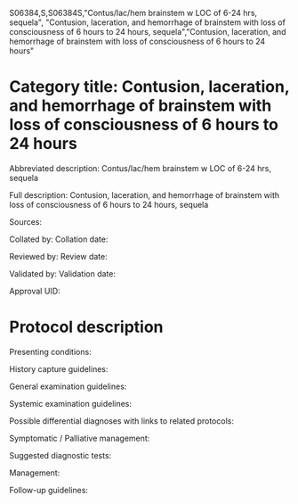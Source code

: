 S06384,S,S06384S,"Contus/lac/hem brainstem w LOC of 6-24 hrs, sequela", "Contusion, laceration, and hemorrhage of brainstem with loss of consciousness of 6 hours to 24 hours, sequela","Contusion, laceration, and hemorrhage of brainstem with loss of consciousness of 6 hours to 24 hours"
# Category title: Contusion, laceration, and hemorrhage of brainstem with loss of consciousness of 6 hours to 24 hours

Abbreviated description: Contus/lac/hem brainstem w LOC of 6-24 hrs, sequela

Full description: Contusion, laceration, and hemorrhage of brainstem with loss of consciousness of 6 hours to 24 hours, sequela

Sources:

Collated by:
Collation date:

Reviewed by:
Review date:

Validated by:
Validation date:

Approval UID:

# Protocol description

Presenting conditions:

History capture guidelines:

General examination guidelines:

Systemic examination guidelines:

Possible differential diagnoses with links to related protocols:

Symptomatic / Palliative management:

Suggested diagnostic tests:

Management:

Follow-up guidelines:
